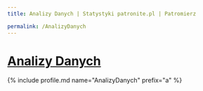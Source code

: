 ```yaml
---
title: Analizy Danych | Statystyki patronite.pl | Patromierz

permalink: /AnalizyDanych
---
```


# [Analizy Danych](https://patronite.pl/AnalizyDanych)

{% include profile.md name="AnalizyDanych" prefix="a" %}
